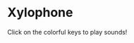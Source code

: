 <html lang="en">
  <head>
    <meta charset="UTF-8" />
    <meta name="viewport" content="width=device-width, initial-scale=1.0" />
    <title>Xylophone</title>
    <script src="https://cdn.tailwindcss.com"></script>
    <style>
      .key {
        width: 60px;
        height: 200px;
        display: inline-block;
        margin: 5px;
        border-radius: 10px;
        cursor: pointer;
        transition: background-color 0.2s;
      }
      .key:active {
        transform: translateY(4px);
        background-color: rgba(255, 255, 255, 0.5);
      }
    </style>
  </head>
  <body class="flex justify-center items-center h-screen bg-gray-100">
    <div id="xylophone" class="flex">
      <div class="key bg-red-500" data-frequency="261.63"></div>
      <div class="key bg-orange-500" data-frequency="293.66"></div>
      <div class="key bg-yellow-500" data-frequency="329.63"></div>
      <div class="key bg-green-500" data-frequency="349.23"></div>
      <div class="key bg-blue-500" data-frequency="392.00"></div>
      <div class="key bg-indigo-500" data-frequency="440.00"></div>
      <div class="key bg-violet-500" data-frequency="493.88"></div>
    </div>
    <script>
      const keys = document.querySelectorAll(".key");
      keys.forEach((key) => {
        key.addEventListener("click", () => {
          const frequency = key.getAttribute("data-frequency");
          playSound(frequency);
        });
      });
      function playSound(frequency) {
        const audioContext = new (window.AudioContext ||
          window.webkitAudioContext)();
        const oscillator = audioContext.createOscillator();
        oscillator.type = "sine";
        oscillator.frequency.setValueAtTime(
          frequency,
          audioContext.currentTime
        );
        oscillator.connect(audioContext.destination);
        oscillator.start();
        oscillator.stop(audioContext.currentTime + 0.5);
      }
    </script>
    <div class="text-center mt-4">
      <h1 class="text-2xl font-bold">Xylophone</h1>
      <p class="text-gray-700">Click on the colorful keys to play sounds!</p>
    </div>
  </body>
</html>
